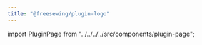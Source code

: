 ```yaml
---
title: "@freesewing/plugin-logo"
---
```


import PluginPage from "../../../../src/components/plugin-page";

<PluginPage plugin="logo" />